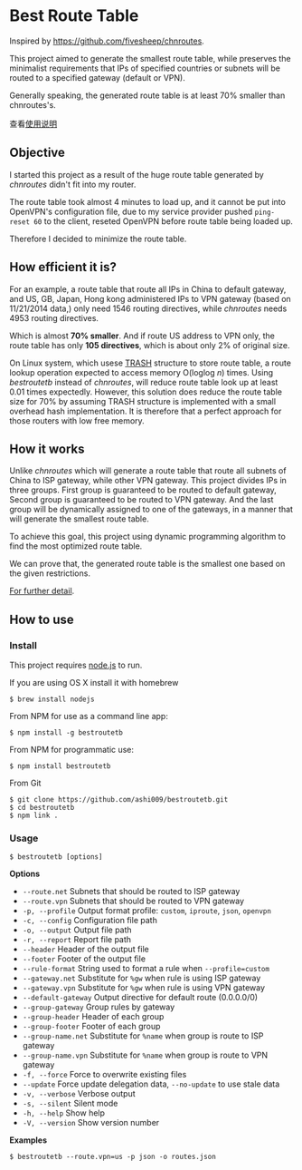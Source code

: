 # Best Route Table

Inspired by https://github.com/fivesheep/chnroutes.

This project aimed to generate the smallest route table,
while preserves the minimalist requirements that IPs of
specified countries or subnets will be routed to a
specified gateway (default or VPN).

Generally speaking, the generated route table is at least
70% smaller than chnroutes's.

查看[使用说明][wiki]


## Objective

I started this project as a result of the huge route table
generated by *chnroutes* didn't fit into my router.

The route table took almost 4 minutes to load up, and it cannot be
put into OpenVPN's configuration file, due to my service
provider pushed `ping-reset 60` to the client, reseted
OpenVPN before route table being loaded up.

Therefore I decided to minimize the route table.


## How efficient it is?

For an example, a route table that route all IPs in China to
default gateway, and US, GB, Japan, Hong kong administered
IPs to VPN gateway (based on 11/21/2014 data,)
only need 1546 routing directives, while *chnroutes* needs
4953 routing directives.

Which is almost **70% smaller**. And if route US address to VPN only,
the route table has only **105 directives**, which is about only
2% of original size.

On Linux system, which usese [TRASH][trash] structure to store
route table, a route lookup operation expected to access
memory O(loglog _n_) times. Using *bestroutetb* instead of *chnroutes*,
will reduce route table look up at least 0.01 times expectedly.
However, this solution does reduce the route table size for 70% by
assuming TRASH structure is implemented with a small overhead
hash implementation.  It is therefore that a perfect approach for those
routers with low free memory.


## How it works

Unlike *chnroutes* which will generate a route table that
route all subnets of China to ISP gateway, while other VPN gateway.
This project divides IPs in three groups. First group is guaranteed
to be routed to default gateway, Second group is guaranteed to be
routed to VPN gateway. And the last group will be dynamically assigned
to one of the gateways, in a manner that will generate
the smallest route table.

To achieve this goal, this project using dynamic programming
algorithm to find the most optimized route table.

We can prove that, the generated route table is the smallest
one based on the given restrictions.

[For further detail][blog].


## How to use

### Install

This project requires [node.js][nodejs] to run.

If you are using OS X install it with homebrew

    $ brew install nodejs

From NPM for use as a command line app:

    $ npm install -g bestroutetb

From NPM for programmatic use:

    $ npm install bestroutetb

From Git

    $ git clone https://github.com/ashi009/bestroutetb.git
    $ cd bestroutetb
    $ npm link .

### Usage

    $ bestroutetb [options]

**Options**

* `--route.net`        Subnets that should be routed to ISP gateway
* `--route.vpn`        Subnets that should be routed to VPN gateway
* `-p, --profile`      Output format profile: `custom`, `iproute`, `json`, `openvpn`
* `-c, --config`       Configuration file path
* `-o, --output`       Output file path
* `-r, --report`       Report file path
* `--header`           Header of the output file
* `--footer`           Footer of the output file
* `--rule-format`      String used to format a rule when `--profile=custom`
* `--gateway.net`      Substitute for `%gw` when rule is using ISP gateway
* `--gateway.vpn`      Substitute for `%gw` when rule is using VPN gateway
* `--default-gateway`  Output directive for default route (0.0.0.0/0)
* `--group-gateway`    Group rules by gateway
* `--group-header`     Header of each group
* `--group-footer`     Footer of each group
* `--group-name.net`   Substitute for `%name` when group is route to ISP gateway
* `--group-name.vpn`   Substitute for `%name` when group is route to VPN gateway
* `-f, --force`        Force to overwrite existing files
* `--update`           Force update delegation data, `--no-update` to use stale data
* `-v, --verbose`      Verbose output
* `-s, --silent`       Silent mode
* `-h, --help`         Show help
* `-V, --version`      Show version number

**Examples**

    $ bestroutetb --route.vpn=us -p json -o routes.json


[wiki]: https://github.com/ashi009/bestroutetb/wiki/%E4%BD%BF%E7%94%A8%E8%AF%B4%E6%98%8E
[trash]: http://www.nada.kth.se/~snilsson/publications/TRASH/trash.pdf
[blog]: http://ashi009.tumblr.com/post/36581070478/vpn
[nodejs]: http://nodejs.org
[wget]: http://www.gnu.org/software/wget/
